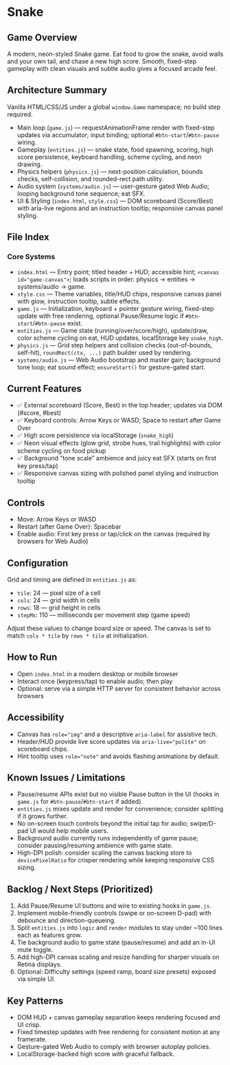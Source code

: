 # Snake

## Game Overview
A modern, neon-styled Snake game. Eat food to grow the snake, avoid walls and your own tail, and chase a new high score. Smooth, fixed-step gameplay with clean visuals and subtle audio gives a focused arcade feel.

## Architecture Summary
Vanilla HTML/CSS/JS under a global `window.Game` namespace; no build step required.
- Main loop (`game.js`) — requestAnimationFrame render with fixed-step updates via accumulator; input binding; optional `#btn-start`/`#btn-pause` wiring.
- Gameplay (`entities.js`) — snake state, food spawning, scoring, high score persistence, keyboard handling, scheme cycling, and neon drawing.
- Physics helpers (`physics.js`) — next-position calculation, bounds checks, self-collision, and rounded-rect path utility.
- Audio system (`systems/audio.js`) — user-gesture gated Web Audio; looping background tone sequence; eat SFX.
- UI & Styling (`index.html`, `style.css`) — DOM scoreboard (Score/Best) with aria-live regions and an instruction tooltip; responsive canvas panel styling.

## File Index
### Core Systems
- `index.html` — Entry point; titled header + HUD; accessible hint; `<canvas id="game-canvas">`; loads scripts in order: physics → entities → systems/audio → game.
- `style.css` — Theme variables, title/HUD chips, responsive canvas panel with glow, instruction tooltip, subtle effects.
- `game.js` — Initialization, keyboard + pointer gesture wiring, fixed-step update with free rendering, optional Pause/Resume logic if `#btn-start`/`#btn-pause` exist.
- `entities.js` — Game state (running/over/score/high), update/draw, color scheme cycling on eat, HUD updates, localStorage key `snake_high`.
- `physics.js` — Grid step helpers and collision checks (out-of-bounds, self-hit), `roundRect(ctx, ...)` path builder used by rendering.
- `systems/audio.js` — Web Audio bootstrap and master gain; background tone loop; eat sound effect; `ensureStart()` for gesture-gated start.

## Current Features
- ✅ External scoreboard (Score, Best) in the top header; updates via DOM (#score, #best)
- ✅ Keyboard controls: Arrow Keys or WASD; Space to restart after Game Over
- ✅ High score persistence via localStorage (`snake_high`)
- ✅ Neon visual effects (glow grid, strobe hues, trail highlights) with color scheme cycling on food pickup
- ✅ Background “tone scale” ambience and juicy eat SFX (starts on first key press/tap)
- ✅ Responsive canvas sizing with polished panel styling and instruction tooltip

## Controls
- Move: Arrow Keys or WASD
- Restart (after Game Over): Spacebar
- Enable audio: First key press or tap/click on the canvas (required by browsers for Web Audio)

## Configuration
Grid and timing are defined in `entities.js` as:
- `tile`: 24 — pixel size of a cell
- `cols`: 24 — grid width in cells
- `rows`: 18 — grid height in cells
- `stepMs`: 110 — milliseconds per movement step (game speed)

Adjust these values to change board size or speed. The canvas is set to match `cols * tile` by `rows * tile` at initialization.

## How to Run
- Open `index.html` in a modern desktop or mobile browser
- Interact once (keypress/tap) to enable audio; then play
- Optional: serve via a simple HTTP server for consistent behavior across browsers

## Accessibility
- Canvas has `role="img"` and a descriptive `aria-label` for assistive tech.
- Header/HUD provide live score updates via `aria-live="polite"` on scoreboard chips.
- Hint tooltip uses `role="note"` and avoids flashing animations by default.

## Known Issues / Limitations
- Pause/resume APIs exist but no visible Pause button in the UI (hooks in `game.js` for `#btn-pause`/`#btn-start` if added).
- `entities.js` mixes update and render for convenience; consider splitting if it grows further.
- No on-screen touch controls beyond the initial tap for audio; swipe/D-pad UI would help mobile users.
- Background audio currently runs independently of game pause; consider pausing/resuming ambience with game state.
- High-DPI polish: consider scaling the canvas backing store to `devicePixelRatio` for crisper rendering while keeping responsive CSS sizing.

## Backlog / Next Steps (Prioritized)
1. Add Pause/Resume UI buttons and wire to existing hooks in `game.js`.
2. Implement mobile-friendly controls (swipe or on-screen D-pad) with debounce and direction-queueing.
3. Split `entities.js` into `logic` and `render` modules to stay under ~100 lines each as features grow.
4. Tie background audio to game state (pause/resume) and add an in-UI mute toggle.
5. Add high-DPI canvas scaling and resize handling for sharper visuals on Retina displays.
6. Optional: Difficulty settings (speed ramp, board size presets) exposed via simple UI.

## Key Patterns
- DOM HUD + canvas gameplay separation keeps rendering focused and UI crisp.
- Fixed timestep updates with free rendering for consistent motion at any framerate.
- Gesture-gated Web Audio to comply with browser autoplay policies.
- LocalStorage-backed high score with graceful fallback.
